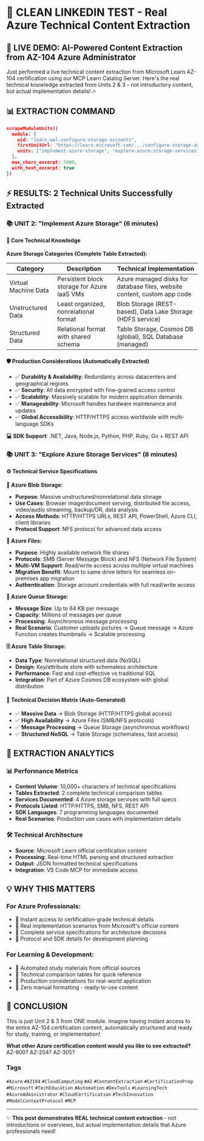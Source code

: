 # 🚀 CLEAN LINKEDIN TEST - Real Azure Technical Content Extraction
## 🎯 LIVE DEMO: AI-Powered Content Extraction from AZ-104 Azure Administrator
Just performed a live technical content extraction from Microsoft Learn AZ-104 certification using our MCP Learn Catalog Server. Here's the real technical knowledge extracted from Units 2 & 3 - not introductory content, but actual implementation details! 🔥

## 📊 EXTRACTION COMMAND

```json
scrapeModuleUnits({
  module: {
    uid: "learn.wwl.configure-storage-accounts",
    firstUnitUrl: "https://learn.microsoft.com/.../configure-storage-accounts/1-introduction/",
    units: ["implement-azure-storage", "explore-azure-storage-services"]
  },
  max_chars_excerpt: 5000,
  with_text_excerpt: true
})
```

## ⚡ RESULTS: 2 Technical Units Successfully Extracted

### 📚 UNIT 2: "Implement Azure Storage" (6 minutes)

#### 🔧 Core Technical Knowledge

**Azure Storage Categories (Complete Table Extracted):**

| Category | Description | Technical Implementation |
|----------|-------------|-------------------------|
| Virtual Machine Data | Persistent block storage for Azure IaaS VMs | Azure managed disks for database files, website content, custom app code |
| Unstructured Data | Least organized, nonrelational format | Blob Storage (REST-based), Data Lake Storage (HDFS service) |
| Structured Data | Relational format with shared schema | Table Storage, Cosmos DB (global), SQL Database (managed) |

#### 🛡️ Production Considerations (Automatically Extracted)

- ✅ **Durability & Availability**: Redundancy across datacenters and geographical regions
- ✅ **Security**: All data encrypted with fine-grained access control
- ✅ **Scalability**: Massively scalable for modern application demands
- ✅ **Manageability**: Microsoft handles hardware maintenance and updates
- ✅ **Global Accessibility**: HTTP/HTTPS access worldwide with multi-language SDKs

**💻 SDK Support**: .NET, Java, Node.js, Python, PHP, Ruby, Go + REST API

### 📚 UNIT 3: "Explore Azure Storage Services" (8 minutes)

#### ⚙️ Technical Service Specifications

**🔵 Azure Blob Storage:**
- **Purpose**: Massive unstructured/nonrelational data storage
- **Use Cases**: Browser image/document serving, distributed file access, video/audio streaming, backup/DR, data analysis
- **Access Methods**: HTTP/HTTPS URLs, REST API, PowerShell, Azure CLI, client libraries
- **Protocol Support**: NFS protocol for advanced data access

**📁 Azure Files:**
- **Purpose**: Highly available network file shares
- **Protocols**: SMB (Server Message Block) and NFS (Network File System)
- **Multi-VM Support**: Read/write access across multiple virtual machines
- **Migration Benefit**: Mount to same drive letters for seamless on-premises app migration
- **Authentication**: Storage account credentials with full read/write access

**📮 Azure Queue Storage:**
- **Message Size**: Up to 64 KB per message
- **Capacity**: Millions of messages per queue
- **Processing**: Asynchronous message processing
- **Real Scenario**: Customer uploads pictures → Queue message → Azure Function creates thumbnails → Scalable processing

**🗄️ Azure Table Storage:**
- **Data Type**: Nonrelational structured data (NoSQL)
- **Design**: Key/attribute store with schemaless architecture
- **Performance**: Fast and cost-effective vs traditional SQL
- **Integration**: Part of Azure Cosmos DB ecosystem with global distribution

#### 🎯 Technical Decision Matrix (Auto-Generated)

- ✅ **Massive Data** → Blob Storage (HTTP/HTTPS global access)
- ✅ **High Availability** → Azure Files (SMB/NFS protocols)
- ✅ **Message Processing** → Queue Storage (asynchronous workflows)
- ✅ **Structured NoSQL** → Table Storage (schemaless, fast access)

## 🔬 EXTRACTION ANALYTICS

### 📊 Performance Metrics

- **Content Volume**: 10,000+ characters of technical specifications
- **Tables Extracted**: 2 complete technical comparison tables
- **Services Documented**: 4 Azure storage services with full specs
- **Protocols Listed**: HTTP/HTTPS, SMB, NFS, REST API
- **SDK Languages**: 7 programming languages documented
- **Real Scenarios**: Production use cases with implementation details

### 🛠️ Technical Architecture

- **Source**: Microsoft Learn official certification content
- **Processing**: Real-time HTML parsing and structured extraction
- **Output**: JSON formatted technical specifications
- **Integration**: VS Code MCP for immediate access

## 💡 WHY THIS MATTERS

### For Azure Professionals:
- 🎯 Instant access to certification-grade technical details
- 🎯 Real implementation scenarios from Microsoft's official content
- 🎯 Complete service specifications for architecture decisions
- 🎯 Protocol and SDK details for development planning

### For Learning & Development:
- 🎯 Automated study materials from official sources
- 🎯 Technical comparison tables for quick reference
- 🎯 Production considerations for real-world application
- 🎯 Zero manual formatting - ready-to-use content

## 🚀 CONCLUSION

This is just Unit 2 & 3 from ONE module. Imagine having instant access to the entire AZ-104 certification content, automatically structured and ready for study, training, or implementation!

**What other Azure certification content would you like to see extracted?** AZ-900? AZ-204? AZ-305?

### Tags
`#Azure` `#AZ104` `#CloudComputing` `#AI` `#ContentExtraction` `#CertificationPrep` `#Microsoft` `#TechEducation` `#Automation` `#DevTools` `#LearningTech` `#AzureAdministrator` `#CloudCertification` `#TechInnovation` `#ModelContextProtocol` `#MCP`

---

✨ **This post demonstrates REAL technical content extraction** - not introductions or overviews, but actual implementation details that Azure professionals need!
